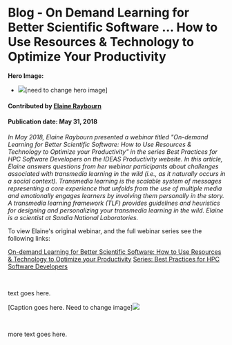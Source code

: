 # Blog - On Demand Learning for Better Scientific Software ... How to Use Resources & Technology to Optimize Your Productivity

**Hero Image:**
- <img src="https://github.com/betterscientificsoftware/images/raw/master/blog_hero_high-flux-isotope-reactor_1176_432.png" />[need to change hero image]

#### Contributed by [Elaine Raybourn](https://github.com/elaineraybourn "Elaine Raybourn")

#### Publication date: May 31, 2018

*In May 2018, Elaine Raybourn presented a webinar titled "On-demand Learning for Better Scientific Software: How to Use Resources & Technology to Optimize your Productivity" in the series Best Practices for HPC Software Developers on the IDEAS Productivity website. In this article, Elaine answers questions from her webinar participants about challenges associated with transmedia learning in the wild (i.e., as it naturally occurs in a social context). Transmedia learning is the scalable system of messages representing a core experience that unfolds from the use of multiple media and emotionally engages learners by involving them personally in the story. A transmedia learning framework (TLF) provides guidelines and heuristics for designing and personalizing your transmedia learning in the wild. Elaine is a scientist at Sandia National Laboratories.*

To view Elaine's original webinar, and the full webinar series see the following links:

<a href="https://ideas-productivity.org/events/hpc-best-practices-webinars/#webinar018" class="link-row">On-demand Learning for Better Scientific Software: How to Use Resources & Technology to Optimize your Productivity</a>
<a href="https://ideas-productivity.org/events/hpc-best-practices-webinars/" class="link-row">Series: Best Practices for HPC Software Developers</a>

<br> 

text goes here.

[Caption goes here.  Need to change image]<img src='https://github.com/betterscientificsoftware/images/raw/master/Blog_diag_032718.jpg' class='page lightbox' />

<br>

more text goes here.

<!---
Publish: Preview
Categories: skills
Topics: online learning
Tags: bssw-blog-article
Level: 2
Prerequisites: default
Aggregate: none
--->
